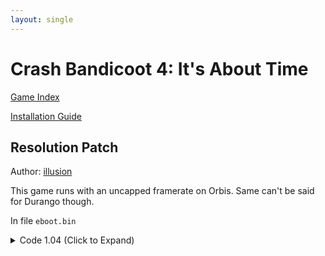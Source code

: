 ```yaml
---
layout: single
---
```


# Crash Bandicoot 4: It's About Time

[Game Index](/patch/#ps4)

[Installation Guide](/install-instructions/)

## Resolution Patch

Author: [illusion](https://twitter.com/illusion0002)

This game runs with an uncapped framerate on Orbis. Same can't be said for Durango though.

In file `eboot.bin`

<details>
<summary>Code 1.04 (Click to Expand)</summary>

{% highlight none %}
48 8D 15 0D 08 BF 04 31 C9 3B 02 0F 95 C1 EB 7A

# 720p for base

31 C9 C7 04 8B 7F AA A6 42 48 E9 7B 00 00 00 90

# 900p for Pro

31 C9 C7 04 8B 0A 57 85 42 48 E9 7B 00 00 00 90
{% endhighlight %}

</details>
